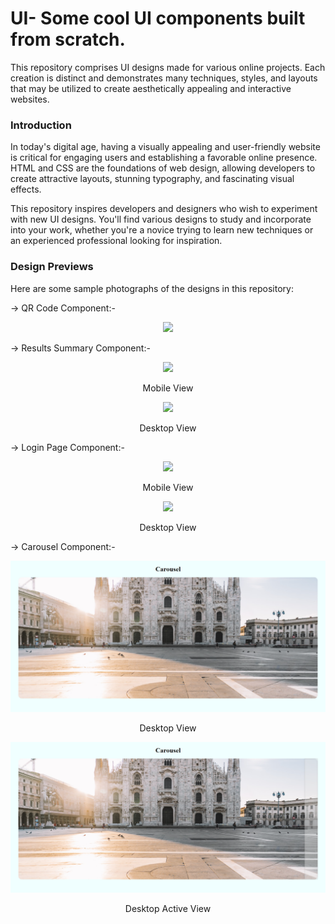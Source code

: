 # UI- Some cool UI components built from scratch.

This repository comprises UI designs made for various online projects. Each creation is distinct and demonstrates many techniques, styles, and layouts that may be utilized to create aesthetically appealing and interactive websites.

<h3>Introduction</h3>
<p>
  In today's digital age, having a visually appealing and user-friendly website is critical for engaging users and establishing a favorable online presence. HTML and CSS are the foundations of web design, allowing developers to create attractive layouts, stunning typography, and fascinating visual effects.

This repository inspires developers and designers who wish to experiment with new UI designs. You'll find various designs to study and incorporate into your work, whether you're a novice trying to learn new techniques or an experienced professional looking for inspiration.

</p>

<h3>Design Previews</h3>
<p>
  Here are some sample photographs of the designs in this repository:
</p>

-> QR Code Component:-

<p align="center">
<img src="https://github-production-user-asset-6210df.s3.amazonaws.com/72292130/242279446-0c604009-acf4-4f6f-905e-b395b0b2f34f.png"/>
</p>

-> Results Summary Component:-

<p align="center">
<img src="https://github-production-user-asset-6210df.s3.amazonaws.com/72292130/242280827-a67de727-80d8-4419-9c1c-51f304ca844b.png"/>
</p>
<p align="center">
Mobile View
</p>
<p align="center">
<img src="https://github-production-user-asset-6210df.s3.amazonaws.com/72292130/242280875-8257126a-3793-48fd-a57f-bd1b3edd66cd.png"/>
</p>
<p align="center">
  Desktop View
</p>

-> Login Page Component:-

<p align="center">

<img src="https://github-production-user-asset-6210df.s3.amazonaws.com/72292130/264094361-9cfe6261-2391-480d-81b1-1cd6f10130f6.png"/>
</p>
<p align="center">
Mobile View
</p>
<p align="center">
  
<img src="https://github-production-user-asset-6210df.s3.amazonaws.com/72292130/264093310-81a955ff-eda3-446f-b7fa-120d34908df7.png"/>
</p>
<p align="center">
  Desktop View
</p>

-> Carousel Component:-

<p align="center">

<img src="./carousel/assets/Desktop.png"/>
</p>
<p align="center">
Desktop View
</p>
<p align="center">
  
<img src="./carousel/assets/Desktop-Active.png"/>
</p>
<p align="center">
  Desktop Active View
</p>
